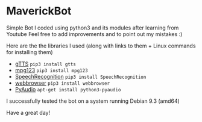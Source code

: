 # MaverickBot
Simple Bot I coded using python3 and its modules after learning from Youtube
Feel free to add improvements and to point out my mistakes :)

Here are the the libraries I used (along with links to them + Linux commands for installing them)
- [gTTS](https://pypi.python.org/pypi/gTTS) ```pip3 install gtts```
- [mpg123](https://pypi.python.org/pypi/mpg123/0.4) ```pip3 install mpg123```
- [SpeechRecognition](https://pypi.python.org/pypi/SpeechRecognition/
) ```pip3 install SpeechRecognition```
- [webbrowser](https://docs.python.org/3/library/webbrowser.html) ```pip3 install webbrowser```
- [PyAudio](https://pypi.python.org/pypi/PyAudio) ```apt-get install python3-pyaudio```

I successfully tested the bot on a system running Debian 9.3 (amd64) 

Have a great day!
